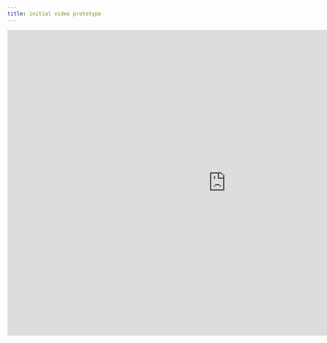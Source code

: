 ```yaml
---
title: initial video prototype
---
```


<iframe width="1000" height="700" src="https://www.youtube.com/embed/wmY6SomfXZg" frameborder="0" allow="accelerometer; autoplay; encrypted-media; gyroscope; picture-in-picture" allowfullscreen></iframe>
